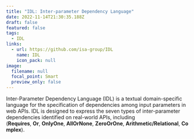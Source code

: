 ```yaml
---
title: "IDL: Inter-parameter Dependency Language"
date: 2022-11-14T21:30:35.188Z
draft: false
featured: false
tags:
  - IDL
links:
  - url: https://github.com/isa-group/IDL
    name: IDL
    icon_pack: null
image:
  filename: null
  focal_point: Smart
  preview_only: false
---
```

Inter-Parameter Dependency Language (IDL) is a textual domain-specific language for the specification of dependencies among input parameters in web APIs. IDL is designed to express the seven types of inter-parameter dependencies identified on real-world APIs, including (**Requires**, **Or**, **OnlyOne**, **AllOrNone**, **ZeroOrOne**, **Arithmetic/Relational**, **Complex**).